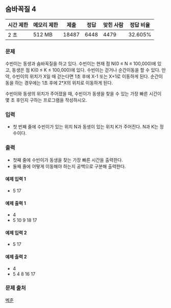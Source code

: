 ## 숨바꼭질 4
 
|시간 제한|	메모리 제한|	제출|	정답|	맞힌 사람|	정답 비율|
|---|---|---|---|---|---|
|2 초|	512 MB|	18487|	6448|	4479|	32.605%|

### 문제
수빈이는 동생과 숨바꼭질을 하고 있다. 수빈이는 현재 점 N(0 ≤ N ≤ 100,000)에 있고, 동생은 점 K(0 ≤ K ≤ 100,000)에 있다. 수빈이는 걷거나 순간이동을 할 수 있다. 만약, 수빈이의 위치가 X일 때 걷는다면 1초 후에 X-1 또는 X+1로 이동하게 된다. 순간이동을 하는 경우에는 1초 후에 2*X의 위치로 이동하게 된다.

수빈이와 동생의 위치가 주어졌을 때, 수빈이가 동생을 찾을 수 있는 가장 빠른 시간이 몇 초 후인지 구하는 프로그램을 작성하시오.

### 입력
- 첫 번째 줄에 수빈이가 있는 위치 N과 동생이 있는 위치 K가 주어진다. N과 K는 정수이다.

### 출력
- 첫째 줄에 수빈이가 동생을 찾는 가장 빠른 시간을 출력한다.
- 둘째 줄에 어떻게 이동해야 하는지 공백으로 구분해 출력한다.

#### 예제 입력 1 
- 5 17

#### 예제 출력 1 
- 4
- 5 10 9 18 17

#### 예제 입력 2 
- 5 17

#### 예제 출력 2 
- 4
- 5 4 8 16 17

### 문제 출처
[벡준](https://www.acmicpc.net/problem/13913)